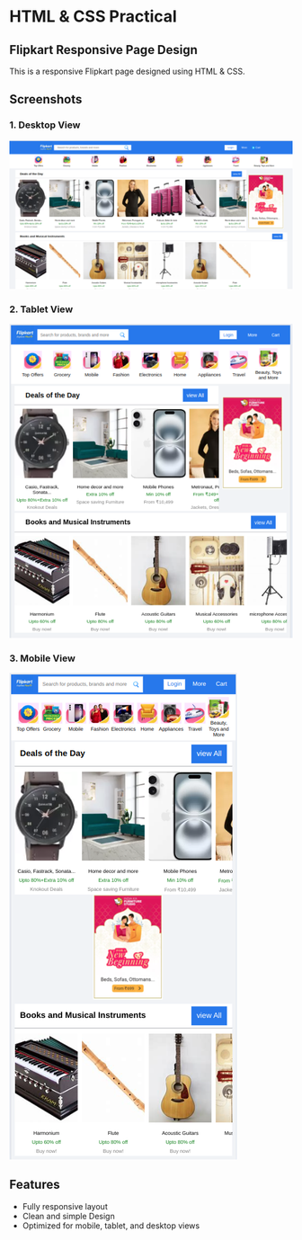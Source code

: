 # HTML & CSS Practical
## Flipkart Responsive Page Design

This is a responsive Flipkart page designed using HTML & CSS.

## Screenshots

### 1. Desktop View
![Desktop View](assets/images/desktop-screenshot.png)

### 2. Tablet View
![Tablet View](assets/images/tablet-screenshot.png)

### 3. Mobile View
![Mobile View](assets/images/mobile-screenshot.png)

## Features
- Fully responsive layout
- Clean and simple Design
- Optimized for mobile, tablet, and desktop views
